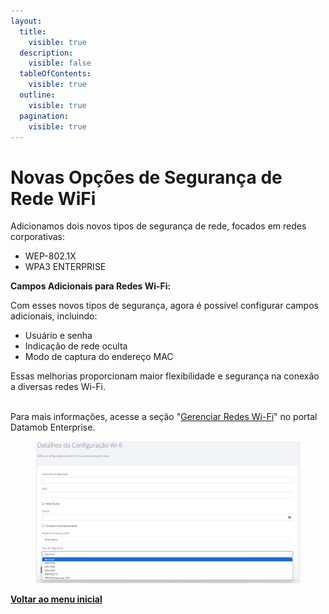 ```yaml
---
layout:
  title:
    visible: true
  description:
    visible: false
  tableOfContents:
    visible: true
  outline:
    visible: true
  pagination:
    visible: true
---
```


# Novas Opções de Segurança de Rede WiFi

Adicionamos dois novos tipos de segurança de rede, focados em redes corporativas:

* WEP-802.1X
* WPA3 ENTERPRISE

**Campos Adicionais para Redes Wi-Fi:**&#x20;

Com esses novos tipos de segurança, agora é possível configurar campos adicionais, incluindo:

* Usuário e senha
* Indicação de rede oculta
* Modo de captura do endereço MAC

Essas melhorias proporcionam maior flexibilidade e segurança na conexão a diversas redes Wi-Fi.

\
Para mais informações, acesse a seção "[Gerenciar Redes Wi-Fi](https://datamob.gitbook.io/manual-administrador-datamob-enterprise/manual-do-administrador/portal/configuracoes/gerenciar-redes-wi-fi)" no portal Datamob Enterprise.

<figure><img src="../../../.gitbook/assets/image (1) (1) (1) (1) (1) (1) (1) (1) (1) (1) (1) (1) (1) (1) (1) (1) (1) (1) (1) (1) (1) (1) (1) (1) (1) (1) (1) (1) (1) (1) (1) (1) (1) (1) (1) (1) (1).png" alt=""><figcaption></figcaption></figure>

[**Voltar ao menu inicial**](./)
